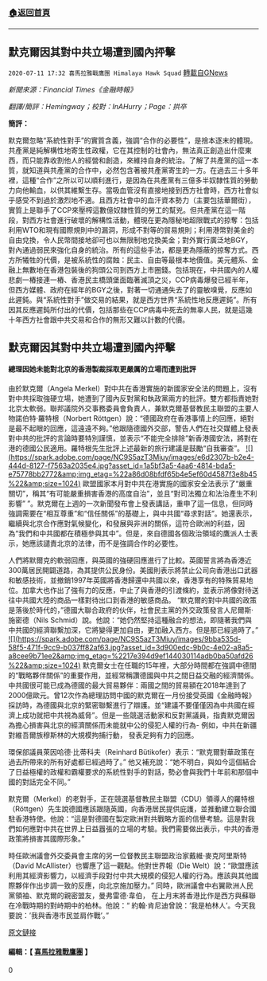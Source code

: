 ###  [:house:返回首頁](https://github.com/ourhimalayas/txt)
---

## 默克爾因其對中共立場遭到國內抨擊
`2020-07-11 17:32 喜馬拉雅戰鷹團 Himalaya Hawk Squad` [轉載自GNews](https://gnews.org/zh-hant/260585/)

*新聞來源：Financial Times《金融時報》*

*翻譯/簡評：Hemingway；校對：InAHurry；Page：拱卒*

**簡評：**

默克爾忽略“系統性對手”的實質含義，強調“合作的必要性”，是捨本逐末的體現。共產黨是純解構性地寄生性政權，它在其控制的社會內，無法真正創造出什麼東西，而只能靠收割他人的經營和創造，來維持自身的統治。了解了共產黨的這一本質，就知道與共產黨的合作中，必然包含著被共產黨寄生的一方。在過去三十多年裡，這種“合作”之所以可以順利進行，是因為在共產黨有三億多半奴隸性質的勞動力向他輸血，以供其維繫生存。當吸血管沒有直接地接到西方社會時，西方社會似乎感受不到過於激烈地不適。且西方社會中的血汗資本勢力（主要包括華爾街），實質上是聯手了CCP來壓榨這數億奴隸性質的勞工的幫兇。但共產黨在這一階段，對西方社會進行破壞的解構性活動，體現在更為隱秘地超限戰式的掠奪：包括利用WTO和現有國際規則中的漏洞，形成不對等的貿易規則；利用港幣對美金的自由兌換，令人民幣間接地卻可也以無限制地兌換美金；對外實行廣泛地BGY，對內通過弱民來強化自身的統治。所有的這些手法，都是更為隱蔽的掠奪方式。西方所犧牲的代價，是被系統性的腐蝕：民主、自由等最根本地價值。美元體系、金融上無數地在香港包裝後的狗頭公司到西方上市圈錢。包括現在，中共國內的人權悲劇一樁接連一樁、香港民主橋頭堡面臨著滅頂之災，CCP病毒爆發已經半年，但西方媒體、政府在經年的BGY之後，對著一切通通失去了的靈敏嗅覺，反應如此遲鈍。與“系統性對手”做交易的結果，就是西方世界“系統性地反應遲鈍”。所有因其反應遲鈍所付出的代價，包括那些在CCP病毒中死去的無辜人民，就是這幾十年西方社會跟中共交易和合作的無形又難以計數的代價。

##  **默克爾因其對中共立場遭到國內抨擊** 

####  **總理因她未能對北京的香港製裁採取更嚴厲的立場而遭到批評** 

由於默克爾（Angela Merkel）對中共在香港實施的新國家安全法的問題上，沒有對中共採取強硬立場，她遭到了國內反對黨和執政黨兩方的批評。雙方都指責她對北京太軟弱。聯邦議院外交事務委員會負責人，兼默克爾基督教民主聯盟的主要人物諾伯特·羅特根（Norbert Röttgen）說：“德國政府在香港事情上的回應，絕對是最不起眼的回應，這遠遠不夠。”他跟隨德國外交部，警告人們在社交媒體上發表對中共的批評的言論時要特別謹慎，並表示“不能完全排除”新香港國安法，將對在港的德國公民適用。羅特根先生批評上述最新的旅行建議是鼓勵“自我審查”。
[!\[\](https://spark.adobe.com/page/NC9S5azT3Miuy/images/e6d2307b-b2e4-444d-8127-f7563a2035e4.jpg?asset_id=1a5bf3a5-4aa6-4814-bda5-e75778bb2772&amp;img_etag=%22a86d08bfdf65b4e5ef60d4587f3e8b45%22&amp;size=1024)](https://spark.adobe.com/page/NC9S5azT3Miuy/images/e6d2307b-b2e4-444d-8127-f7563a2035e4.jpg?asset_id=1a5bf3a5-4aa6-4814-bda5-e75778bb2772&amp;img_etag=%22a86d08bfdf65b4e5ef60d4587f3e8b45%22&amp;size=1024)
歐盟國家本月對中共在港實施的國家安全法表示了“嚴重關切”，稱其“有可能嚴重損害香港的高度自治”，並且“對司法獨立和法治產生不利影響” ”。默克爾在上週的一次新聞發布會上發表講話，重申了這一信息，但同時強調需要在“相互尊重”和“信任關係”的基礎上，與中共國“尋求對話”。她還表示，繼續與北京合作應對氣候變化，和發展與非洲的關係，這符合歐洲的利益，因為“我們和中共國都在積極參與其中”。但是，來自德國各個政治領域的鷹派人士表示，她應該譴責北京的法律，而不是強調合作的必要性。

人們將默爾克的軟弱回應，與英國的強硬回應進行了比較。英國誓言將為香港近300萬居民開闢道路，為其提供公民身份。美國則表示將禁止公司向香港出口武器和敏感技術，並撤銷1997年英國將香港歸還中共國以來，香港享有的特殊貿易地位。加拿大也作出了強有力的反應，中止了與香港的引渡條約，並表示將像對待送往中共國大陸的商品一樣對待出口到香港的敏感商品。 “默克爾的對中共國的政策是落後於時代的，”德國大聯合政府的伙伴，社會民主黨的外交政策發言人尼爾斯·施密德（Nils Schmid）說。他說：“她仍然堅持這種融合的想法，即隨著我們與中共國的經濟聯繫加深，它將變得更加自由，更加融入西方。但是那已經過時了。”
[!\[\](https://spark.adobe.com/page/NC9S5azT3Miuy/images/9bba535d-58f5-471f-9cc9-b037ff82af63.jpg?asset_id=3d900edc-9b0c-4e02-a8a5-a8cee9b71ee2&amp;img_etag=%2217e394d9ef144030114adb0ba50afd26%22&amp;size=1024)](https://spark.adobe.com/page/NC9S5azT3Miuy/images/9bba535d-58f5-471f-9cc9-b037ff82af63.jpg?asset_id=3d900edc-9b0c-4e02-a8a5-a8cee9b71ee2&amp;img_etag=%2217e394d9ef144030114adb0ba50afd26%22&amp;size=1024)
默克爾女士在任職的15年裡，大部分時間都在強調中德間的“戰略夥伴關係”的重要作用，並經常稱讚德國與中共之間日益交融的經濟關係。中共國很可能已成為德國的最大貿易夥伴：兩國之間的貿易額在2018年達到了2000億歐元。曾12次作為總理訪問中國的默克爾在一月份接受英國《金融時報》採訪時，為德國與北京的緊密聯繫進行了辯護。並“建議不要僅僅因為中共國在經濟上成功就把中共視為威脅”。但是一些競選活動家和反對黨議員，指責默克爾因為擔心損害與北京的經濟關係而未能就中公的侵犯人權的行為- 例如，中共在新疆對維吾爾族穆斯林的大規模拘捕行動， 發表足夠有力的回應。

環保部議員萊因哈德·比蒂科夫（Reinhard Bütikofer）表示：“默克爾對華政策在過去所帶來的所有好處都已經過時了。” 他又補充說：“她不明白，與如今這個結合了日益極權的政權和霸權要求的系統性對手的對話，勢必會與我們十年前和那個中國的對話完全不同。”

默克爾（Merkel）的老對手，正在競選基督教民主聯盟（CDU）領導人的羅特根（Röttgen）先生說德國應該跟隨英國，向香港居民提供庇護，並推動建立聯合國駐香港特使。他說：“這是對德國在製定歐洲對共戰略方面的信譽考驗。這是對我們如何應對中共在世界上日益囂張的立場的考驗。我們需要做出表示，中共的香港政策將損害其國際形象。”

時任歐洲議會外交委員會主席的另一位督教民主聯盟政治家戴維·麥克阿里斯特（David McAllister）也響應了這一觀點。他對世界報（Die Welt）說：“歐盟應該利用其經濟影響力，以經濟手段對付中共大規模的侵犯人權的行為。應該與其他國際夥伴作出步調一致的反應，向北京施加壓力。” 同時，歐洲議會中右翼歐洲人民黨領袖、默克爾的親密盟友，曼弗雷德·韋伯， 在上月末將香港比作是西方與蘇聯在冷戰時期的對峙期中的柏林。他說：“ 約翰·肯尼迪曾說：’我是柏林人’。今天我要說：’我與香港市民並肩作戰’。”

[原文鏈接](https://www.ft.com/content/bf1adef9-a681-48c0-99b8-f551e7a5b66d)

#### 編輯：【 [喜馬拉雅戰鷹團](https://spark.adobe.com/page/NC9S5azT3Miuy/) 】 



0
